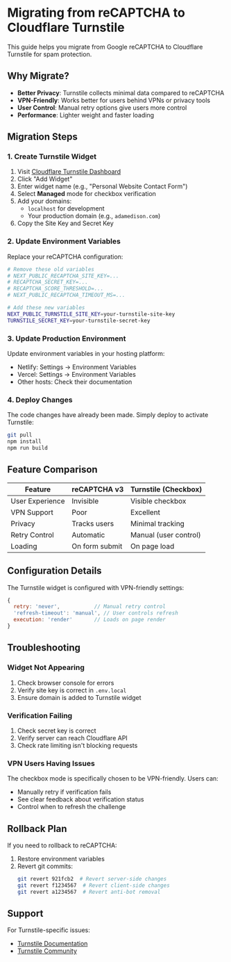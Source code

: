 # Migrating from reCAPTCHA to Cloudflare Turnstile

This guide helps you migrate from Google reCAPTCHA to Cloudflare Turnstile for spam protection.

## Why Migrate?

- **Better Privacy**: Turnstile collects minimal data compared to reCAPTCHA
- **VPN-Friendly**: Works better for users behind VPNs or privacy tools
- **User Control**: Manual retry options give users more control
- **Performance**: Lighter weight and faster loading

## Migration Steps

### 1. Create Turnstile Widget

1. Visit [Cloudflare Turnstile Dashboard](https://dash.cloudflare.com/?to=/:account/turnstile)
2. Click "Add Widget"
3. Enter widget name (e.g., "Personal Website Contact Form")
4. Select **Managed** mode for checkbox verification
5. Add your domains:
   - `localhost` for development
   - Your production domain (e.g., `adamedison.com`)
6. Copy the Site Key and Secret Key

### 2. Update Environment Variables

Replace your reCAPTCHA configuration:

```bash
# Remove these old variables
# NEXT_PUBLIC_RECAPTCHA_SITE_KEY=...
# RECAPTCHA_SECRET_KEY=...
# RECAPTCHA_SCORE_THRESHOLD=...
# NEXT_PUBLIC_RECAPTCHA_TIMEOUT_MS=...

# Add these new variables
NEXT_PUBLIC_TURNSTILE_SITE_KEY=your-turnstile-site-key
TURNSTILE_SECRET_KEY=your-turnstile-secret-key
```

### 3. Update Production Environment

Update environment variables in your hosting platform:

- Netlify: Settings → Environment Variables
- Vercel: Settings → Environment Variables
- Other hosts: Check their documentation

### 4. Deploy Changes

The code changes have already been made. Simply deploy to activate Turnstile:

```bash
git pull
npm install
npm run build
```

## Feature Comparison

| Feature         | reCAPTCHA v3   | Turnstile (Checkbox)  |
| --------------- | -------------- | --------------------- |
| User Experience | Invisible      | Visible checkbox      |
| VPN Support     | Poor           | Excellent             |
| Privacy         | Tracks users   | Minimal tracking      |
| Retry Control   | Automatic      | Manual (user control) |
| Loading         | On form submit | On page load          |

## Configuration Details

The Turnstile widget is configured with VPN-friendly settings:

```javascript
{
  retry: 'never',           // Manual retry control
  'refresh-timeout': 'manual', // User controls refresh
  execution: 'render'       // Loads on page render
}
```

## Troubleshooting

### Widget Not Appearing

1. Check browser console for errors
2. Verify site key is correct in `.env.local`
3. Ensure domain is added to Turnstile widget

### Verification Failing

1. Check secret key is correct
2. Verify server can reach Cloudflare API
3. Check rate limiting isn't blocking requests

### VPN Users Having Issues

The checkbox mode is specifically chosen to be VPN-friendly. Users can:

- Manually retry if verification fails
- See clear feedback about verification status
- Control when to refresh the challenge

## Rollback Plan

If you need to rollback to reCAPTCHA:

1. Restore environment variables
2. Revert git commits:
   ```bash
   git revert 921fcb2  # Revert server-side changes
   git revert f1234567  # Revert client-side changes
   git revert a1234567  # Revert anti-bot removal
   ```

## Support

For Turnstile-specific issues:

- [Turnstile Documentation](https://developers.cloudflare.com/turnstile/)
- [Turnstile Community](https://community.cloudflare.com/c/security/turnstile/)
